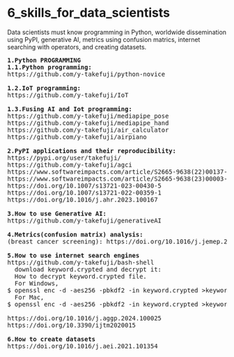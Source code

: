 # 6_skills_for_data_scientists
Data scientists must know programming in Python, worldwide dissemination using PyPI, 
generative AI, metrics using confusion matrics, internet searching with operators, and creating datasets. 
<pre>
<b>1.Python PROGRAMMING</b>
<b>1.1.Python programming:</b>
https://github.com/y-takefuji/python-novice
  
<b>1.2.IoT programming:</b>
https://github.com/y-takefuji/IoT
  
<b>1.3.Fusing AI and Iot programming:</b>
https://github.com/y-takefuji/mediapipe_pose
https://github.com/y-takefuji/mediapipe_hand
https://github.com/y-takefuji/air_calculator
https://github.com/y-takefuji/airpiano

<b>2.PyPI applications and their reproducibility:</b>
https://pypi.org/user/takefuji/
https://github.com/y-takefuji/agci
https://www.softwareimpacts.com/article/S2665-9638(22)00137-3/fulltext
https://www.softwareimpacts.com/article/S2665-9638(23)00003-9/fulltext
https://doi.org/10.1007/s13721-023-00430-5
https://doi.org/10.1007/s13721-022-00359-1
https://doi.org/10.1016/j.ahr.2023.100167
  
<b>3.How to use Generative AI:</b>
https://github.com/y-takefuji/generativeAI

<b>4.Metrics(confusion matrix) analysis:</b>
(breast cancer screening): https://doi.org/10.1016/j.jemep.2023.100938

<b>5.How to use internet search engines</b>
https://github.com/y-takefuji/bash-shell
  download keyword.crypted and decrypt it:
  How to decrypt keyword.crypted file.
  For Windows,
$ openssl enc -d -aes256 -pbkdf2 -in keyword.crypted >keyword.pptx
  For Mac,
$ openssl enc -d -aes256 -pbkdf2 -in keyword.crypted >keyword.pptx -md sha256

https://doi.org/10.1016/j.aggp.2024.100025
https://doi.org/10.3390/ijtm2020015

<b>6.How to create datasets</b>
https://doi.org/10.1016/j.aei.2021.101354
</pre>
